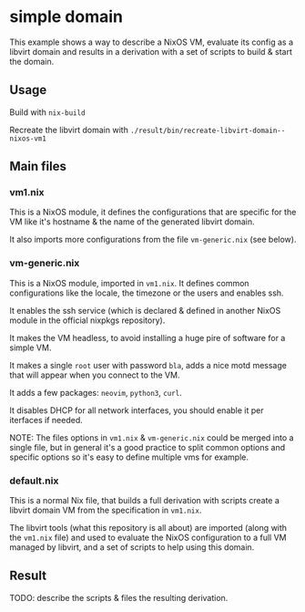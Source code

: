 # simple domain

This example shows a way to describe a NixOS VM, evaluate its config as a libvirt domain and results in a derivation with a set of scripts to build & start the domain.

## Usage

Build with `nix-build`

Recreate the libvirt domain with `./result/bin/recreate-libvirt-domain--nixos-vm1`

## Main files

### vm1.nix

This is a NixOS module, it defines the configurations that are specific for the VM like it's hostname & the name of the generated libvirt domain.

It also imports more configurations from the file `vm-generic.nix` (see below).

### vm-generic.nix

This is a NixOS module, imported in `vm1.nix`. It defines common configurations like the locale, the timezone or the users and enables ssh.

It enables the ssh service (which is declared & defined in another NixOS module in the official nixpkgs repository).

It makes the VM headless, to avoid installing a huge pire of software for a simple VM.

It makes a single `root` user with password `bla`, adds a nice motd message that will appear when you connect to the VM.

It adds a few packages: `neovim`, `python3`, `curl`.

It disables DHCP for all network interfaces, you should enable it per iterfaces if needed.

NOTE: The files options in `vm1.nix` & `vm-generic.nix` could be merged into a single file, but in general it's a good practice to split common options and specific options so it's easy to define multiple vms for example.

### default.nix

This is a normal Nix file, that builds a full derivation with scripts create a libvirt domain VM from the specification in `vm1.nix`.

The libvirt tools (what this repository is all about) are imported (along with the `vm1.nix` file) and used to evaluate the NixOS configuration to a full VM managed by libvirt, and a set of scripts to help using this domain.

## Result

TODO: describe the scripts & files the resulting derivation.
